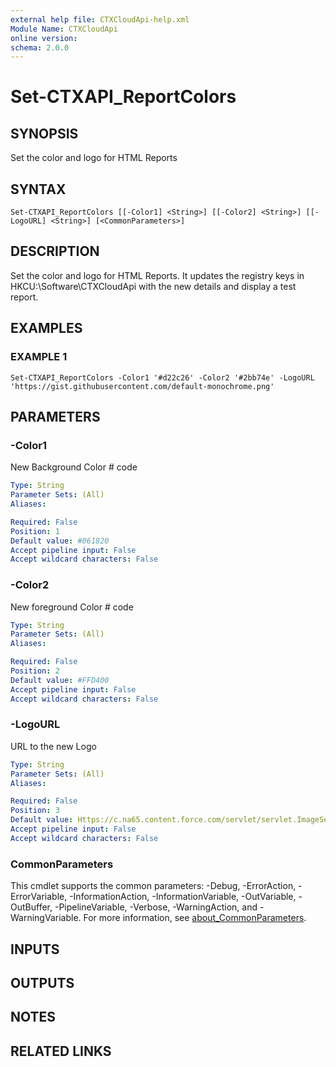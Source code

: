 ```yaml
---
external help file: CTXCloudApi-help.xml
Module Name: CTXCloudApi
online version:
schema: 2.0.0
---
```


# Set-CTXAPI_ReportColors

## SYNOPSIS
Set the color and logo for HTML Reports

## SYNTAX

```
Set-CTXAPI_ReportColors [[-Color1] <String>] [[-Color2] <String>] [[-LogoURL] <String>] [<CommonParameters>]
```

## DESCRIPTION
Set the color and logo for HTML Reports.
It updates the registry keys in HKCU:\Software\CTXCloudApi with the new details and display a test report.

## EXAMPLES

### EXAMPLE 1
```
Set-CTXAPI_ReportColors -Color1 '#d22c26' -Color2 '#2bb74e' -LogoURL 'https://gist.githubusercontent.com/default-monochrome.png'
```

## PARAMETERS

### -Color1
New Background Color # code

```yaml
Type: String
Parameter Sets: (All)
Aliases:

Required: False
Position: 1
Default value: #061820
Accept pipeline input: False
Accept wildcard characters: False
```

### -Color2
New foreground Color # code

```yaml
Type: String
Parameter Sets: (All)
Aliases:

Required: False
Position: 2
Default value: #FFD400
Accept pipeline input: False
Accept wildcard characters: False
```

### -LogoURL
URL to the new Logo

```yaml
Type: String
Parameter Sets: (All)
Aliases:

Required: False
Position: 3
Default value: Https://c.na65.content.force.com/servlet/servlet.ImageServer?id=0150h000003yYnkAAE&oid=00DE0000000c48tMAA
Accept pipeline input: False
Accept wildcard characters: False
```

### CommonParameters
This cmdlet supports the common parameters: -Debug, -ErrorAction, -ErrorVariable, -InformationAction, -InformationVariable, -OutVariable, -OutBuffer, -PipelineVariable, -Verbose, -WarningAction, and -WarningVariable. For more information, see [about_CommonParameters](http://go.microsoft.com/fwlink/?LinkID=113216).

## INPUTS

## OUTPUTS

## NOTES

## RELATED LINKS
